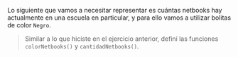 Lo siguiente que vamos a necesitar representar es cuántas netbooks hay actualmente en una escuela en particular, y para ello vamos a utilizar bolitas de color `Negro`.

> Similar a lo que hiciste en el ejercicio anterior, definí las funciones `colorNetbooks()` y `cantidadNetbooks()`.
